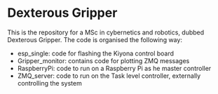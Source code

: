 # Dexterous Gripper

This is the repository for a MSc in cybernetics and robotics, dubbed Dexterous Gripper. The code is organised the following way:

* esp_single: code for flashing the Kiyona control board
* Gripper_monitor: contains code for plotting ZMQ messages
* RaspberryPi: code to run on a Raspberry Pi as he master controller
* ZMQ_server: code to run on the Task level controller, externally controlling the system
